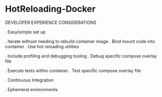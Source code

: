 # HotReloading-Docker

DEVELOPER EXPERIENCE CONSIDERATIONS

  . Easy/simple set up 

  . Iterate without needing to rebuild container image
     . Bind mount code into container 
     . Use hot reloading utilities

  . Include profiling and debugging tooling 
    . Debug specific compose overlay file 

  . Execute tests within container 
    . Test specific compose overlay file 

  . Continuous Integration 
  
  . Ephemeral environments 
